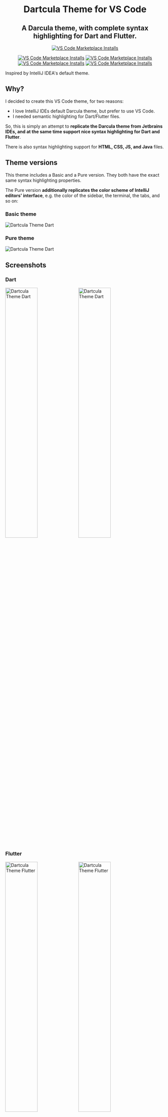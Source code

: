 <h1 align="center"> Dartcula Theme for VS Code </h1>
<h2 align="center"> A Darcula theme, with complete syntax highlighting for Dart and Flutter. </h2>

<p align="center">
  <a href="vscode:extension/minas-giannekas.dartcula-theme">
    <img alt="VS Code Marketplace Installs" src="https://raw.githubusercontent.com/whiplashoo/dartcula-theme/main/theme-icon.png"></a>
    </a>
</p>

<p align="center">
  <a href="https://open.vscode.dev/minas-giannekas/dartcula-theme">
    <img alt="VS Code Marketplace Installs" src="https://img.shields.io/static/v1?logo=visualstudiocode&label=&message=Open%20in%20Visual%20Studio%20Code&labelColor=2c2c32&color=007acc&logoColor=007acc"></a>
  <a href="https://marketplace.visualstudio.com/items?itemName=minas-giannekas.dartcula-theme">
    <img alt="VS Code Marketplace Installs" src="https://img.shields.io/visual-studio-marketplace/d/minas-giannekas.dartcula-theme"></a>
  <a href="https://marketplace.visualstudio.com/items?itemName=minas-giannekas.dartcula-theme">
    <img alt="VS Code Marketplace Installs" src="https://img.shields.io/visual-studio-marketplace/i/minas-giannekas.dartcula-theme"></a>
    <a href="https://marketplace.visualstudio.com/items?itemName=minas-giannekas.dartcula-theme">
    <img alt="VS Code Marketplace Installs" src="https://img.shields.io/visual-studio-marketplace/v/minas-giannekas.dartcula-theme"></a>
</p>

Inspired by IntelliJ IDEA's default theme.

## Why?
I decided to create this VS Code theme, for two reasons:

- I love IntelliJ IDEs default Darcula theme, but prefer to use VS Code.
- I needed semantic highlighting for Dart/Flutter files.

So, this is simply an attempt to **replicate the Darcula theme from Jetbrains IDEs, and at the same time support nice syntax highlighting for Dart and Flutter**. 

There is also syntax highlighting support for **HTML, CSS, JS, and Java** files.

## Theme versions
This theme includes a Basic and a Pure version. They both have the exact same syntax highlighting properties. 

The Pure version **additionally replicates the color scheme of IntelliJ editors' interface**, e.g. the color of the sidebar, the terminal, the tabs, and so on:

### Basic theme
<img src="https://raw.githubusercontent.com/whiplashoo/dartcula-theme/main/public/img/dartcula.dart.basic.png" alt="Dartcula Theme Dart"/>

### Pure theme
<img src="https://raw.githubusercontent.com/whiplashoo/dartcula-theme/main/public/img/dartcula.dart.pure.png" alt="Dartcula Theme Dart"/>

## Screenshots

### Dart
<img width="45%" src="https://raw.githubusercontent.com/whiplashoo/dartcula-theme/main/public/img/dartcula.dart.basic.png" alt="Dartcula Theme Dart"/>
<img width="45%" src="https://raw.githubusercontent.com/whiplashoo/dartcula-theme/main/public/img/dartcula.dart.pure.png" alt="Dartcula Theme Dart"/>

### Flutter 
<img width="45%" src="https://raw.githubusercontent.com/whiplashoo/dartcula-theme/main/public/img/dartcula.flutter.basic.png" alt="Dartcula Theme Flutter"/>
<img width="45%" src="https://raw.githubusercontent.com/whiplashoo/dartcula-theme/main/public/img/dartcula.flutter.pure.png" alt="Dartcula Theme Flutter"/>

### JavaScript
<img width="45%" src="https://raw.githubusercontent.com/whiplashoo/dartcula-theme/main/public/img/dartcula.js.basic.png" alt="Dartcula Theme JavaScript"/>
<img width="45%" src="https://raw.githubusercontent.com/whiplashoo/dartcula-theme/main/public/img/dartcula.js.pure.png" alt="Dartcula Theme JavaScript"/>

### HTML
<img width="45%" src="https://raw.githubusercontent.com/whiplashoo/dartcula-theme/main/public/img/dartcula.html.basic.png" alt="Dartcula Theme HTML"/>
<img width="45%" src="https://raw.githubusercontent.com/whiplashoo/dartcula-theme/main/public/img/dartcula.html.pure.png" alt="Dartcula Theme HTML"/>

### CSS
<img width="45%" src="https://raw.githubusercontent.com/whiplashoo/dartcula-theme/main/public/img/dartcula.css.basic.png" alt="Dartcula Theme CSS"/>
<img width="45%" src="https://raw.githubusercontent.com/whiplashoo/dartcula-theme/main/public/img/dartcula.css.pure.png" alt="Dartcula Theme CSS"/>

### Java
<img width="45%" src="https://raw.githubusercontent.com/whiplashoo/dartcula-theme/main/public/img/dartcula.java.basic.png" alt="Dartcula Theme Java"/>
<img width="45%" src="https://raw.githubusercontent.com/whiplashoo/dartcula-theme/main/public/img/dartcula.java.pure.png" alt="Dartcula Theme Java"/>

## Contributing
This is a work in progress, so feel free to open an issue and provide your feedback/suggestions!

## Credits
IntelliJ Darcula theme creator: [Konstantin Bulenkov](https://twitter.com/bulenkov)